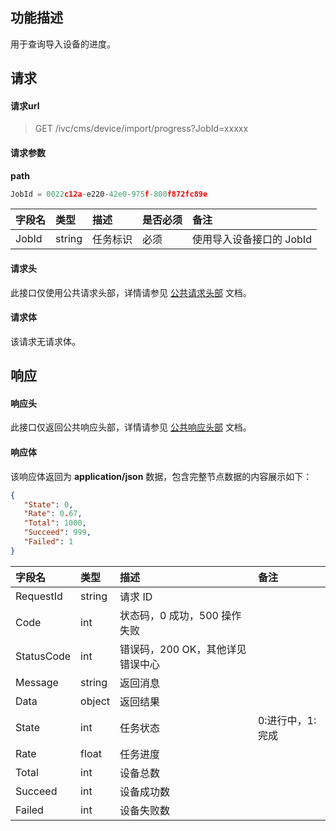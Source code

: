 ## 功能描述

用于查询导入设备的进度。

## 请求

#### 请求url

> GET /ivc/cms/device/import/progress?JobId=xxxxx

#### 请求参数

**path**

```js
JobId = 0022c12a-e220-42e0-975f-800f872fc89e
```

| 字段名 | 类型   | 描述     | 是否必须 | 备注                    |
| :----- | :----- | :------- | :------- | :---------------------- |
| JobId  | string | 任务标识 | 必须     | 使用导入设备接口的 JobId |

#### 请求头

此接口仅使用公共请求头部，详情请参见 [公共请求头部](https://cloud.tencent.com/document/product/1344/50451) 文档。

#### 请求体

该请求无请求体。

## 响应

#### 响应头

此接口仅返回公共响应头部，详情请参见 [公共响应头部](https://cloud.tencent.com/document/product/1344/50452) 文档。

#### 响应体

该响应体返回为 **application/json** 数据，包含完整节点数据的内容展示如下：

```json
{
   "State": 0,
   "Rate": 0.67,
   "Total": 1000,
   "Succeed": 999,
   "Failed": 1
}
```

| 字段名     | 类型   | 描述                             | 备注 |
| :--------- | :----- | :------------------------------- | :--- |
| RequestId  | string | 请求 ID                           |      |
| Code       | int    | 状态码，0 成功，500 操作失败     |      |
| StatusCode | int    | 错误码，200 OK，其他详见错误中心 |      |
| Message    | string | 返回消息                         |      |
| Data       | object | 返回结果                         |      |
| State   | int   | 任务状态   | 0:进行中，1:完成 |
| Rate    | float | 任务进度   |                  |
| Total   | int   | 设备总数   |                  |
| Succeed | int   | 设备成功数 |                  |
| Failed  | int   | 设备失败数 |                  |


